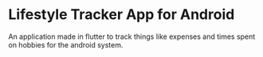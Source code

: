 # Lifestyle Tracker App for Android

An application made in flutter to track things like expenses and times spent on hobbies for the android system.
